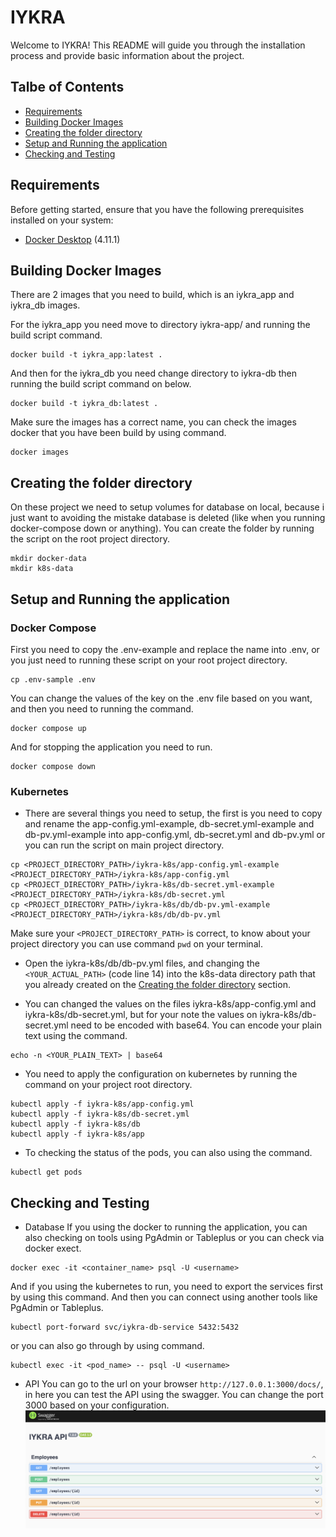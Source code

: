 # IYKRA
Welcome to IYKRA! This README will guide you through the installation process and provide basic information about the project.

## Talbe of Contents
- [Requirements](#requirements)
- [Building Docker Images](#building-docker-images)
- [Creating the folder directory](#creating-the-folder-directory)
- [Setup and Running the application](#setup-and-running-the-application)
- [Checking and Testing](#checking-and-testing)

## Requirements

Before getting started, ensure that you have the following prerequisites installed on your system:

- [Docker Desktop](https://www.docker.com/) (4.11.1)

## Building Docker Images
There are 2 images that you need to build, which is an iykra_app and iykra_db images.

For the iykra_app you need move to directory iykra-app/ and running the build script command.

```
docker build -t iykra_app:latest . 
```

And then for the iykra_db you need change directory to iykra-db then running the build script command on below.

```
docker build -t iykra_db:latest . 
```

Make sure the images has a correct name, you can check the images docker that you have been build by using command.

```
docker images
```


## Creating the folder directory
On these project we need to setup volumes for database on local, because i just want to avoiding the mistake database is deleted (like when you running docker-compose down or anything).
You can create the folder by running the script on the root project directory.

```
mkdir docker-data
mkdir k8s-data
```

## Setup and Running the application
### Docker Compose
First you need to copy the .env-example and replace the name into .env, or you just need to running these script on your root project directory.

```
cp .env-sample .env
```

You can change the values of the key on the .env file based on you want, and then you need to running the command.

```
docker compose up
```

And for stopping the application you need to run.

```
docker compose down
```

### Kubernetes
* There are several things you need to setup, the first is you need to copy and rename the app-config.yml-example, db-secret.yml-example and db-pv.yml-example into app-config.yml, db-secret.yml and db-pv.yml or you can run the script on main project directory.

```
cp <PROJECT_DIRECTORY_PATH>/iykra-k8s/app-config.yml-example <PROJECT_DIRECTORY_PATH>/iykra-k8s/app-config.yml
cp <PROJECT_DIRECTORY_PATH>/iykra-k8s/db-secret.yml-example <PROJECT_DIRECTORY_PATH>/iykra-k8s/db-secret.yml
cp <PROJECT_DIRECTORY_PATH>/iykra-k8s/db/db-pv.yml-example <PROJECT_DIRECTORY_PATH>/iykra-k8s/db/db-pv.yml
```

Make sure your `<PROJECT_DIRECTORY_PATH>` is correct, to know about your project directory you can use command `pwd` on your terminal.

* Open the iykra-k8s/db/db-pv.yml files, and changing the `<YOUR_ACTUAL_PATH>` (code line 14) into the k8s-data directory path that you already created on the [Creating the folder directory](#creating-the-folder-directory) section.

* You can changed the values on the files iykra-k8s/app-config.yml and iykra-k8s/db-secret.yml, but for your note the values on iykra-k8s/db-secret.yml need to be encoded with base64. You can encode your plain text using the command.

```
echo -n <YOUR_PLAIN_TEXT> | base64
```

* You need to apply the configuration on kubernetes by running the command on your project root directory.
```
kubectl apply -f iykra-k8s/app-config.yml
kubectl apply -f iykra-k8s/db-secret.yml
kubectl apply -f iykra-k8s/db
kubectl apply -f iykra-k8s/app
```

* To checking the status of the pods, you can also using the command.

```
kubectl get pods
```

## Checking and Testing
- Database
If you using the docker to running the application, you can also checking on tools using PgAdmin or Tableplus or you can check via docker exect.
```
docker exec -it <container_name> psql -U <username>
```

And if you using the kubernetes to run, you need to export the services first by using this command. And then you can connect using another tools like PgAdmin or Tableplus.

```
kubectl port-forward svc/iykra-db-service 5432:5432
```

or you can also go through by using command.

```
kubectl exec -it <pod_name> -- psql -U <username>
```

- API
You can go to the url on your browser `http://127.0.0.1:3000/docs/`, in here you can test the API using the swagger. You can change the port 3000 based on your configuration.
![API Screenshot](https://github.com/rinaldiamfine/iykra/blob/main/assets/api-image.png?raw=true)